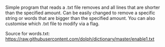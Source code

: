 Simple program that reads a .txt file removes and all lines that are shorter than the specified amount.
Can be easily changed to remove a specific string or words that are bigger than the specified amount.
You can also customise which .txt file to modify via a flag.

Source for words.txt: https://raw.githubusercontent.com/dolph/dictionary/master/enable1.txt
